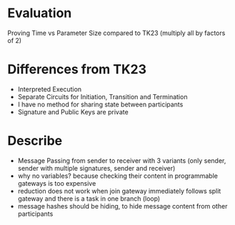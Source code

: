 # Evaluation
 Proving Time vs Parameter Size compared to TK23 (multiply all by factors of 2)

# Differences from TK23
- Interpreted Execution
- Separate Circuits for Initiation, Transition and Termination
- I have no method for sharing state between participants
- Signature and Public Keys are private

# Describe
- Message Passing from sender to receiver with 3 variants (only sender, sender with multiple signatures, sender and receiver)
- why no variables? because checking their content in programmable gateways is too expensive
- reduction does not work when join gateway immediately follows split gateway and there is a task in one branch (loop)
- message hashes should be hiding, to hide message content from other participants